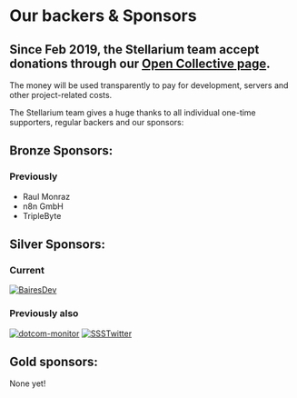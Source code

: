 # Our backers & Sponsors

## Since Feb 2019, the Stellarium team accept donations through our [Open Collective page](https://opencollective.com/stellarium).
The money will be used transparently to pay for development, servers and other project-related costs.

The Stellarium team gives a huge thanks to all individual one-time supporters, regular backers and our sponsors:

## Bronze Sponsors:

### Previously 
 - Raul Monraz
 - n8n GmbH
 - TripleByte

## Silver Sponsors:

### Current
[![BairesDev](https://www.stellarium.org/img/logos/BairesDev.png)](https://www.bairesdev.com/sponsoring-open-source-projects/)

### Previously also
[![dotcom-monitor](https://www.stellarium.org/img/logos/DCM-Logo-54.png)](https://www.dotcom-monitor.com/sponsoring-open-source-projects/)
[![SSSTwitter](https://stellarium.org/img/logos/SSSTwitter.png)](https://opencollective.com/ssstwitter)

## Gold sponsors:

None yet!

